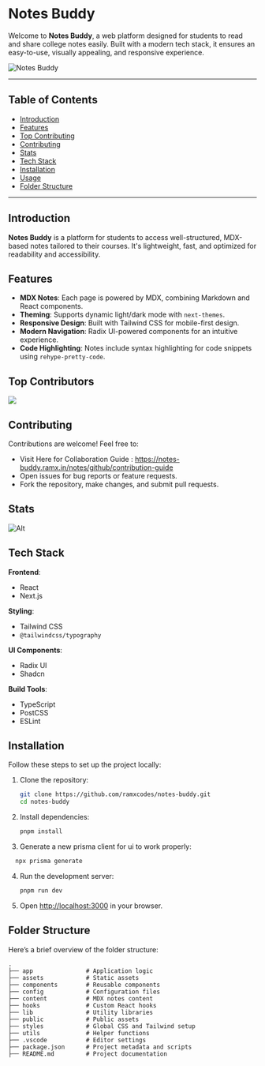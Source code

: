 # Notes Buddy

Welcome to **Notes Buddy**, a web platform designed for students to read and share college notes easily. 
Built with a modern tech stack, it ensures an easy-to-use, visually appealing, and responsive experience.

![Notes Buddy](https://i.imgur.com/REQIqc2.jpeg)

---

## Table of Contents

- [Introduction](#introduction)
- [Features](#features)
- [Top Contributing](#top-contributing)
- [Contributing](#contributing)
- [Stats](#stats)
- [Tech Stack](#tech-stack)
- [Installation](#installation)
- [Usage](#usage)
- [Folder Structure](#folder-structure)

---

## Introduction

**Notes Buddy** is a platform for students to access well-structured, MDX-based notes tailored to their courses. It's lightweight, fast, and optimized for readability and accessibility.


## Features

- **MDX Notes**: Each page is powered by MDX, combining Markdown and React components.
- **Theming**: Supports dynamic light/dark mode with `next-themes`.
- **Responsive Design**: Built with Tailwind CSS for mobile-first design.
- **Modern Navigation**: Radix UI-powered components for an intuitive experience.
- **Code Highlighting**: Notes include syntax highlighting for code snippets using `rehype-pretty-code`.

## Top Contributors

<a href="https://github.com/ramxcodes/notes-buddy/graphs/contributors">
  <img src="https://contrib.rocks/image?repo=ramxcodes/notes-buddy" />
</a>

## Contributing

Contributions are welcome! Feel free to:
- Visit Here for Collaboration Guide :
    https://notes-buddy.ramx.in/notes/github/contribution-guide
- Open issues for bug reports or feature requests.
- Fork the repository, make changes, and submit pull requests.


## Stats

![Alt](https://repobeats.axiom.co/api/embed/ec5a9573541499a183fc9597f74d3cc63ddf4079.svg "Repobeats analytics image")


## Tech Stack

**Frontend**:
- React
- Next.js

**Styling**:
- Tailwind CSS
- `@tailwindcss/typography`

**UI Components**:
- Radix UI
- Shadcn

**Build Tools**:
- TypeScript
- PostCSS
- ESLint


## Installation

Follow these steps to set up the project locally:

1. Clone the repository:
   ```bash
   git clone https://github.com/ramxcodes/notes-buddy.git
   cd notes-buddy
   ```

2. Install dependencies:
   ```bash
   pnpm install
   ```
3. Generate a new prisma client for ui to work properly:
 ```bash
   npx prisma generate
   ```

4. Run the development server:
   ```bash
   pnpm run dev
   ```

5. Open [http://localhost:3000](http://localhost:3000) in your browser.


## Folder Structure

Here’s a brief overview of the folder structure:

```
.
├── app               # Application logic
├── assets            # Static assets
├── components        # Reusable components
├── config            # Configuration files
├── content           # MDX notes content
├── hooks             # Custom React hooks
├── lib               # Utility libraries
├── public            # Public assets
├── styles            # Global CSS and Tailwind setup
├── utils             # Helper functions
├── .vscode           # Editor settings
├── package.json      # Project metadata and scripts
├── README.md         # Project documentation
```


